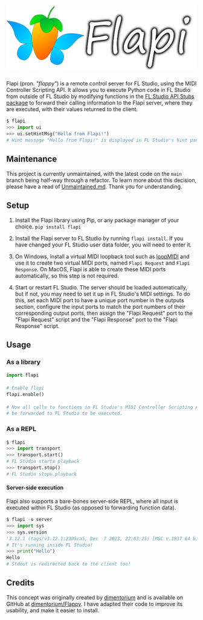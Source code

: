 # ![Flapi](https://raw.githubusercontent.com/MaddyGuthridge/Flapi/main/assets/banner.png)

Flapi (pron. *"flappy"*) is a remote control server for FL Studio, using the
MIDI Controller Scripting API. It allows you to execute Python code in FL
Studio from outside of FL Studio by modifying functions in the
[FL Studio API Stubs package](https://github.com/IL-Group/FL-Studio-API-Stubs)
to forward their calling information to the Flapi server, where they are
executed, with their values returned to the client.

```py
$ flapi
>>> import ui
>>> ui.setHintMsg("Hello from Flapi!")
# Hint message "Hello from Flapi!" is displayed in FL Studio's hint panel
```

## Maintenance

This project is currently unmaintained, with the latest code on the `main`
branch being half-way through a refactor. To learn more about this decision,
please have a read of [Unmaintained.md](./Unmaintained.md). Thank you for
understanding.

## Setup

1. Install the Flapi library using Pip, or any package manager of your choice.
   `pip install flapi`

2. Install the Flapi server to FL Studio by running `flapi install`. If you
   have changed your FL Studio user data folder, you will need to enter it.

3. On Windows, install a virtual MIDI loopback tool such as
   [loopMIDI](https://www.tobias-erichsen.de/software/loopmidi.html) and use it
   to create two virtual MIDI ports, named `Flapi Request` and
   `Flapi Response`. On MacOS, Flapi is able to create these MIDI ports
   automatically, so this step is not required.

4. Start or restart FL Studio. The server should be loaded automatically, but
   if not, you may need to set it up in FL Studio's MIDI settings. To do this,
   set each MIDI port to have a unique port number in the outputs section,
   configure the input ports to match the port numbers of their corresponding
   output ports, then assign the "Flapi Request" port to the "Flapi Request"
   script and the "Flapi Response" port to the "Flapi Response" script.

## Usage

### As a library

```py
import flapi

# Enable flapi
flapi.enable()

# Now all calls to functions in FL Studio's MIDI Controller Scripting API will
# be forwarded to FL Studio to be executed.
```

### As a REPL

```py
$ flapi
>>> import transport
>>> transport.start()
# FL Studio starts playback
>>> transport.stop()
# FL Studio stops playback
```

#### Server-side execution

Flapi also supports a bare-bones server-side REPL, where all input is executed
within FL Studio (as opposed to forwarding function data).

```py
$ flapi -s server
>>> import sys
>>> sys.version
'3.12.1 (tags/v3.12.1:2305ca5, Dec  7 2023, 22:03:25) [MSC v.1937 64 bit (AMD64)]'
# It's running inside FL Studio!
>>> print("Hello")
Hello
# Stdout is redirected back to the client too!
```

## Credits

This concept was originally created by
[dimentorium](https://github.com/dimentorium) and is available on GitHub at
[dimentorium/Flappy](https://github.com/dimentorium/Flappy). I have adapted
their code to improve its usability, and make it easier to install.
